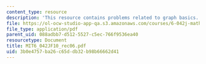 ```yaml
---
content_type: resource
description: 'This resource contains problems related to graph basics. '
file: https://ol-ocw-studio-app-qa.s3.amazonaws.com/courses/6-042j-mathematics-for-computer-science-fall-2010/3b0e4757ba26c65ddb32b98b66662d41_MIT6_042JF10_rec06.pdf
file_type: application/pdf
parent_uid: 088adbb7-d512-5527-c5ec-766f9536ea40
resourcetype: Document
title: MIT6_042JF10_rec06.pdf
uid: 3b0e4757-ba26-c65d-db32-b98b66662d41
---
```


